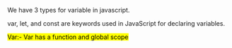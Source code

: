 We have 3 types for variable in javascript.

var, let, and const are keywords used in JavaScript for declaring variables.

<mark style="background-color: yellow;">Var:- Var has a function and global scope </mark>
